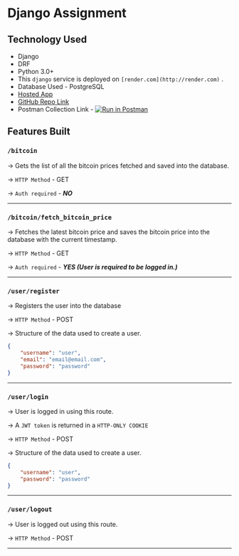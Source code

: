 # Django Assignment

## Technology Used

- Django
- DRF
- Python 3.0+
- This `django` service is deployed on `[render.com](http://render.com)` .
- Database Used - PostgreSQL
- [Hosted App](https://assign-pvvo.onrender.com/)
- [GitHub Repo Link](https://github.com/pranjalyadav451/django-assign)
- Postman Collection Link - [![Run in Postman](https://run.pstmn.io/button.svg)](https://god.gw.postman.com/run-collection/18240868-d648b179-ccde-4a37-a258-2ca5dbac6bbd)

## Features Built

### `/bitcoin`

→ Gets the list of all the bitcoin prices fetched and saved into the database.

→ `HTTP Method` - GET

→ `Auth required` - **_NO_**

---

### `/bitcoin/fetch_bitcoin_price`

→ Fetches the latest bitcoin price and saves the bitcoin price into the database with the current timestamp.

→ `HTTP Method` - GET

→ `Auth required` - **_YES (User is required to be logged in.)_**

---

### `/user/register`

→ Registers the user into the database

→ `HTTP Method` - POST

→ Structure of the data used to create a user.

```json
{
	"username": "user",
	"email": "email@email.com",
	"password": "password"
}
```

---

### `/user/login`

→ User is logged in using this route.

→ A `JWT token` is returned in a `HTTP-ONLY COOKIE`

→ `HTTP Method` - POST

→ Structure of the data used to create a user.

```json
{
	"username": "user",
	"password": "password"
}
```

---

### `/user/logout`

→ User is logged out using this route.

→ `HTTP Method` - POST

---
